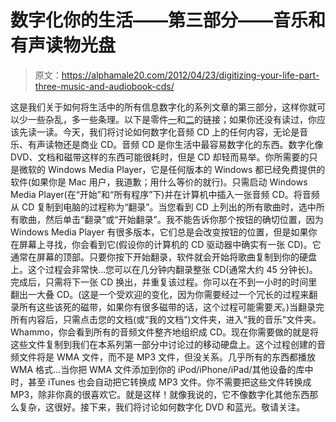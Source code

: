 # 数字化你的生活——第三部分——音乐和有声读物光盘

> 原文：<https://alphamale20.com/2012/04/23/digitizing-your-life-part-three-music-and-audiobook-cds/>

这是我们关于如何将生活中的所有信息数字化的系列文章的第三部分，这样你就可以少一些杂乱，多一些条理。以下是零件[一](http://www.sublimeyourtime.com/2012/02/07/digitizing-your-life-part-one/ "Digitizing Your Life – Part One")和[二](http://www.sublimeyourtime.com/2012/03/09/digitizing-your-life-part-two-cassettes/ "Digitizing Your Life – Part Two – Cassettes")的链接；如果你还没有读过，你应该先读一读。今天，我们将讨论如何数字化音频 CD 上的任何内容，无论是音乐、有声读物还是商业 CD。音频 CD 是你生活中最容易数字化的东西。数字化像 DVD、文档和磁带这样的东西可能很耗时，但是 CD 却轻而易举。你所需要的只是微软的 Windows Media Player，它是任何版本的 Windows 都已经免费提供的软件(如果你是 Mac 用户，我道歉；用什么等价的就行)。只需启动 Windows Media Player(在“开始”和“所有程序”下)并在计算机中插入一张音频 CD。将音频从 CD 复制到电脑的过程称为“翻录”。当您看到 CD 上列出的所有歌曲时，选中所有歌曲，然后单击“翻录”或“开始翻录”。我不能告诉你那个按钮的确切位置，因为 Windows Media Player 有很多版本，它们总是会改变按钮的位置，但是如果你在屏幕上寻找，你会看到它(假设你的计算机的 CD 驱动器中确实有一张 CD)。它通常在屏幕的顶部。只要你按下开始翻录，软件就会开始将歌曲复制到你的硬盘上。这个过程会非常快...您可以在几分钟内翻录整张 CD(通常大约 45 分钟长)。完成后，只需将下一张 CD 换出，并重复该过程。你可以在不到一小时的时间里翻出一大叠 CD。(这是一个受欢迎的变化，因为你需要经过一个冗长的过程来翻录所有这些该死的磁带，如果你有很多磁带的话，这个过程可能需要*天*。)当翻录完所有内容后，只需点击您的文档(或“我的文档”)文件夹，进入“我的音乐”文件夹。Whammo，你会看到所有的音频文件整齐地组织成 CD。现在你需要做的就是将这些文件复制到我们在本系列第一部分中讨论过的移动硬盘上。这个过程创建的音频文件将是 WMA 文件，而不是 MP3 文件，但没关系。几乎所有的东西都播放 WMA 格式...当你把 WMA 文件添加到你的 iPod/iPhone/iPad/其他设备的库中时，甚至 iTunes 也会自动把它转换成 MP3 文件。你不需要把这些文件转换成 MP3，除非你真的很喜欢它。就是这样！就像我说的，它不像数字化其他东西那么复杂，这很好。接下来，我们将讨论如何数字化 DVD 和蓝光。敬请关注。